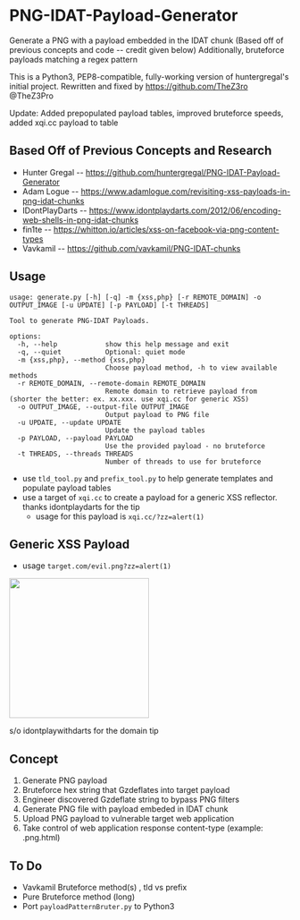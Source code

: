 # PNG-IDAT-Payload-Generator
Generate a PNG with a payload embedded in the IDAT chunk (Based off of previous concepts and code -- credit given below)
Additionally, bruteforce payloads matching a regex pattern

This is a Python3, PEP8-compatible, fully-working version of huntergregal's initial project. Rewritten and fixed by https://github.com/TheZ3ro @TheZ3Pro

Update: Added prepopulated payload tables, improved bruteforce speeds, added xqi.cc payload to table

## Based Off of Previous Concepts and Research
* Hunter Gregal -- https://github.com/huntergregal/PNG-IDAT-Payload-Generator
* Adam Logue -- https://www.adamlogue.com/revisiting-xss-payloads-in-png-idat-chunks
* IDontPlayDarts -- https://www.idontplaydarts.com/2012/06/encoding-web-shells-in-png-idat-chunks
* fin1te -- https://whitton.io/articles/xss-on-facebook-via-png-content-types
* Vavkamil -- https://github.com/vavkamil/PNG-IDAT-chunks

## Usage
```
usage: generate.py [-h] [-q] -m {xss,php} [-r REMOTE_DOMAIN] -o OUTPUT_IMAGE [-u UPDATE] [-p PAYLOAD] [-t THREADS]

Tool to generate PNG-IDAT Payloads.

options:
  -h, --help            show this help message and exit
  -q, --quiet           Optional: quiet mode
  -m {xss,php}, --method {xss,php}
                        Choose payload method, -h to view available methods
  -r REMOTE_DOMAIN, --remote-domain REMOTE_DOMAIN
                        Remote domain to retrieve payload from (shorter the better: ex. xx.xxx. use xqi.cc for generic XSS)
  -o OUTPUT_IMAGE, --output-file OUTPUT_IMAGE
                        Output payload to PNG file
  -u UPDATE, --update UPDATE
                        Update the payload tables
  -p PAYLOAD, --payload PAYLOAD
                        Use the provided payload - no bruteforce
  -t THREADS, --threads THREADS
                        Number of threads to use for bruteforce
```

* use `tld_tool.py` and `prefix_tool.py` to help generate templates and populate payload tables
* use a target of `xqi.cc` to create a payload for a generic XSS reflector. thanks idontplaydarts for the tip
  * usage for this payload is `xqi.cc/?zz=alert(1)`

## Generic XSS Payload
* usage `target.com/evil.png?zz=alert(1)`

<img src="https://user-images.githubusercontent.com/6970250/215236480-a05b524a-27b1-4fc7-8ce7-191cd3795747.png" width="250" height="250">

s/o idontplaywithdarts for the domain tip


## Concept
1. Generate PNG payload
 1. Bruteforce hex string that Gzdeflates into target payload
 2. Engineer discovered Gzdeflate string to bypass PNG filters
 3. Generate PNG file with payload embeded in IDAT chunk
2. Upload PNG payload to vulnerable target web application
3. Take control of web application response content-type (example: .png.html)

## To Do
* Vavkamil Bruteforce method(s) , tld vs prefix
* Pure Bruteforce method (long)
* Port `payloadPatternBruter.py` to Python3
